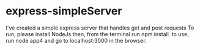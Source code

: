 # express-simpleServer
I've created a simple express server that handles get and post requests
To run, please install NodeJs
then, from the terminal run npm install.
to use, run node app4 and go to localhost:3000 in the browser.
